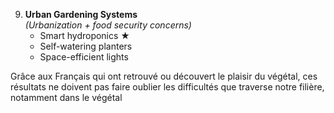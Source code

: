 9. **Urban Gardening Systems**  
   *(Urbanization + food security concerns)*  
   - Smart hydroponics ★  
   - Self-watering planters  
   - Space-efficient lights


Grâce aux Français qui ont retrouvé ou découvert le plaisir du végétal, ces résultats ne doivent pas faire oublier les difficultés que traverse notre filière, notamment dans le végétal